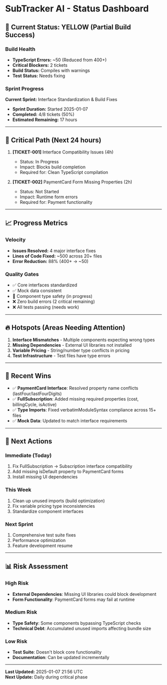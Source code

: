 # SubTracker AI - Status Dashboard

## 🚦 Current Status: YELLOW (Partial Build Success)

### Build Health
- **TypeScript Errors:** ~50 (Reduced from 400+)
- **Critical Blockers:** 2 tickets
- **Build Status:** Compiles with warnings
- **Test Status:** Needs fixing

### Sprint Progress
**Current Sprint:** Interface Standardization & Build Fixes
- **Sprint Duration:** Started 2025-01-07
- **Completed:** 4/8 tickets (50%)
- **Estimated Remaining:** 17 hours

---

## 🎯 Critical Path (Next 24 hours)

1. **[TICKET-001]** Interface Compatibility Issues (4h)
   - Status: In Progress  
   - Impact: Blocks build completion
   - Required for: Clean TypeScript compilation

2. **[TICKET-002]** PaymentCard Form Missing Properties (2h)
   - Status: Not Started
   - Impact: Runtime form errors
   - Required for: Payment functionality

---

## 📈 Progress Metrics

### Velocity
- **Issues Resolved:** 4 major interface fixes
- **Lines of Code Fixed:** ~500 across 20+ files
- **Error Reduction:** 88% (400+ → ~50)

### Quality Gates
- ✅ Core interfaces standardized
- ✅ Mock data consistent
- 🔄 Component type safety (in progress)
- ❌ Zero build errors (2 critical remaining)
- ❌ All tests passing (needs work)

---

## 🔥 Hotspots (Areas Needing Attention)

1. **Interface Mismatches** - Multiple components expecting wrong types
2. **Missing Dependencies** - External UI libraries not installed
3. **Variable Pricing** - String/number type conflicts in pricing
4. **Test Infrastructure** - Test files have type errors

---

## 🎉 Recent Wins

- ✅ **PaymentCard Interface**: Resolved property name conflicts (lastFour/lastFourDigits)
- ✅ **FullSubscription**: Added missing required properties (cost, billingCycle, isActive)  
- ✅ **Type Imports**: Fixed verbatimModuleSyntax compliance across 15+ files
- ✅ **Mock Data**: Updated to match interface requirements

---

## 🚀 Next Actions

### Immediate (Today)
1. Fix FullSubscription → Subscription interface compatibility
2. Add missing isDefault property to PaymentCard forms
3. Install missing UI dependencies

### This Week
1. Clean up unused imports (build optimization)
2. Fix variable pricing type inconsistencies  
3. Standardize component interfaces

### Next Sprint
1. Comprehensive test suite fixes
2. Performance optimization
3. Feature development resume

---

## 📊 Risk Assessment

### High Risk
- **External Dependencies**: Missing UI libraries could block development
- **Form Functionality**: PaymentCard forms may fail at runtime

### Medium Risk  
- **Type Safety**: Some components bypassing TypeScript checks
- **Technical Debt**: Accumulated unused imports affecting bundle size

### Low Risk
- **Test Suite**: Doesn't block core functionality
- **Documentation**: Can be updated incrementally

---

**Last Updated:** 2025-01-07 21:56 UTC  
**Next Update:** Daily during critical phase
